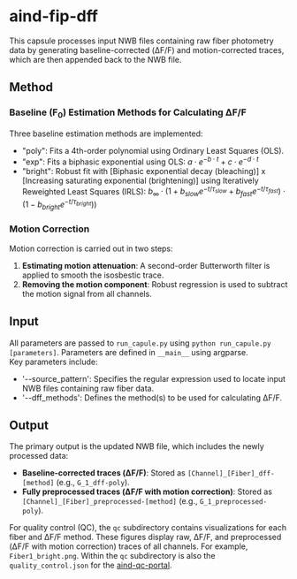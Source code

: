 # aind-fip-dff

This capsule processes input NWB files containing raw fiber photometry data by generating baseline-corrected (ΔF/F) and motion-corrected traces, which are then appended back to the NWB file.

## Method
### Baseline (F<sub>0</sub>) Estimation Methods for Calculating ΔF/F
Three baseline estimation methods are implemented:
- "poly": Fits a 4th-order polynomial using Ordinary Least Squares (OLS).
- "exp": Fits a biphasic exponential using OLS: $a\cdot e^{-b\cdot t} + c\cdot e^{-d\cdot t}$
- "bright": Robust fit with  [Biphasic exponential decay (bleaching)]  x  [Increasing saturating exponential (brightening)] using Iteratively Reweighted Least Squares (IRLS):  $b_{\infty} \cdot (1 + b_{slow} e^{-t/\tau_{slow}} + b_{fast} e^{-t/\tau_{fast}}) \cdot (1-b_{bright} e^{-t/\tau_{bright}}))$

### Motion Correction
Motion correction is carried out in two steps:
1. **Estimating motion attenuation**: A second-order Butterworth filter is applied to smooth the isosbestic trace.
2. **Removing the motion component**: Robust regression is used to subtract the motion signal from all channels.


## Input

All parameters are passed to `run_capule.py` using `python run_capule.py [parameters]`.
Parameters are defined in `__main__` using argparse.  
Key parameters include:  
- '--source_pattern': Specifies the regular expression used to locate input NWB files containing raw fiber data.
- '--dff_methods': Defines the method(s) to be used for calculating ΔF/F.

## Output

The primary output is the updated NWB file, which includes the newly processed data:
- **Baseline-corrected traces (ΔF/F)**: Stored as `[Channel]_[Fiber]_dff-[method]` (e.g., `G_1_dff-poly`). 
- **Fully preprocessed traces (ΔF/F with motion correction)**: Stored as `[Channel]_[Fiber]_preprocessed-[method]` (e.g., `G_1_preprocessed-poly`). 

For quality control (QC), the `qc` subdirectory contains visualizations for each fiber and ΔF/F method. These figures display raw, ΔF/F, and preprocessed (ΔF/F with motion correction) traces of all channels. For example, `Fiber1_bright.png`. Within the `qc` subdirectory is also the `quality_control.json` for the [aind-qc-portal](https://github.com/AllenNeuralDynamics/aind-qc-portal).
